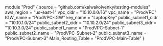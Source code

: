 module "Prod" { 
   source = "github.com/kalwakolvenky/testing-modules" 
   aws_region = "us-east-1" 
   vpc_cidr = "10.10.0.0/16" 
   vpc_name = "ProdVPC" 
   IGW_name = "ProdVPC-IGW" 
   key_name = "LaptopKey" 
   public_subnet1_cidr = "10.10.1.0/24" 
   public_subnet2_cidr = "10.10.2.0/24" 
   public_subnet3_cidr = "10.10.3.0/24" 
   public_subnet1_name = "ProdVPC-Subnet-1" 
   public_subnet2_name = "ProdVPC-Subnet-2" 
   public_subnet3_name = "ProdVPC-Subnet-3" 
   Main_Routing_Table = "ProdVPC-Main-Table" 
}
